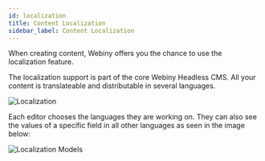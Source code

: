```yaml
---
id: localization
title: Content Localization
sidebar_label: Content Localization
---
```


When creating content, Webiny offers you the chance to use the localization feature.

The localization support is part of the core Webiny Headless CMS. All your content is translateable and distributable in several languages.

![Localization](/img/webiny-apps/headless-cms/features/content-localization/localization.png)

Each editor chooses the languages they are working on. They can also see the values of a specific field in all other languages as seen in the image below:

![Localization Models](/img/webiny-apps/headless-cms/features/content-localization/localization-field-settings.png)